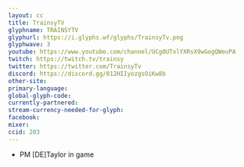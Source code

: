 ```yaml
---
layout: cc
title: TrainsyTV
glyphname: TRAINSYTV
glyphurl: https://i.glyphs.wf/glyphs/TrainsyTv.png
glyphwave: 3
youtube: https://www.youtube.com/channel/UCg0UTxlYXRsX9wGogQWeuPA
twitch: https://twitch.tv/trainsy
twitter: https://twitter.com/TrainsyTv
discord: https://discord.gg/012HIIyozgsOiKw8b
other-site: 
primary-language: 
global-glyph-code: 
currently-partnered: 
stream-currency-needed-for-glyph: 
facebook: 
mixer: 
ccid: 203
---
```

* PM [DE]Taylor in game
